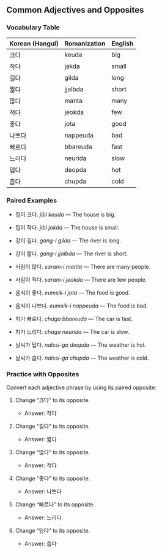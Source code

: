 ## Common Adjectives and Opposites

### Vocabulary Table

| Korean (Hangul) | Romanization | English |
|-----------------|--------------|---------|
| 크다            | keuda        | big     |
| 작다            | jakda        | small   |
| 길다            | gilda        | long    |
| 짧다            | jjalbda      | short   |
| 많다            | manta        | many    |
| 적다            | jeokda       | few     |
| 좋다            | jota         | good    |
| 나쁘다          | nappeuda     | bad     |
| 빠르다          | bbareuda     | fast    |
| 느리다          | neurida      | slow    |
| 덥다            | deopda       | hot     |
| 춥다            | chupda       | cold    |

### Paired Examples

- 집이 크다.
  *jibi keuda* — The house is big.

- 집이 작다.
  *jibi jakda* — The house is small.

- 강이 길다.
  *gang-i gilda* — The river is long.

- 강이 짧다.
  *gang-i jjalbda* — The river is short.

- 사람이 많다.
  *saram-i manta* — There are many people.

- 사람이 적다.
  *saram-i jeokda* — There are few people.

- 음식이 좋다.
  *eumsik-i jota* — The food is good.

- 음식이 나쁘다.
  *eumsik-i nappeuda* — The food is bad.

- 차가 빠르다.
  *chaga bbareuda* — The car is fast.

- 차가 느리다.
  *chaga neurida* — The car is slow.

- 날씨가 덥다.
  *nalssi-ga deopda* — The weather is hot.

- 날씨가 춥다.
  *nalssi-ga chupda* — The weather is cold.

### Practice with Opposites

Convert each adjective phrase by using its paired opposite:

1. Change “크다” to its opposite.
   - Answer: 작다

2. Change “길다” to its opposite.
   - Answer: 짧다

3. Change “많다” to its opposite.
   - Answer: 적다

4. Change “좋다” to its opposite.
   - Answer: 나쁘다

5. Change “빠르다” to its opposite.
   - Answer: 느리다

6. Change “덥다” to its opposite.
   - Answer: 춥다